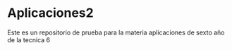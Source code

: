 # Aplicaciones2
Este es un repositorio de prueba para la materia aplicaciones de sexto año de la tecnica 6
